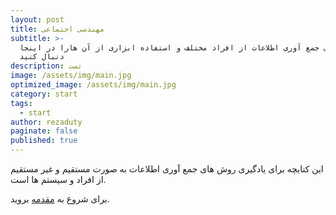 ```yaml
---
layout: post
title: مهندسی اجتماعی
subtitle: >-
  روش های جمع آوری اطلاعات از افراد مختلف و استفاده ابزاری از آن هارا در اینجا
  دنبال کنید
description: تست
image: /assets/img/main.jpg
optimized_image: /assets/img/main.jpg
category: start
tags:
  - start
author: rezaduty
paginate: false
published: true
---
```



این کتابچه برای یادگیری روش های جمع آوری اطلاعات به صورت مستقیم و غیر مستقیم از افراد و سیستم ها است.

برای شروع به [مقدمه](https://invisibility.ir/%D9%85%D9%82%D8%AF%D9%85%D9%87/) بروید.

